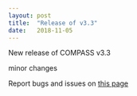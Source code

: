 ```yaml
---
layout: post
title:  "Release of v3.3"
date:   2018-11-05
---
```


New release of COMPASS v3.3

minor changes

Report bugs and issues on [this page](https://github.com/ANR-COMPASS/shesha/issues)